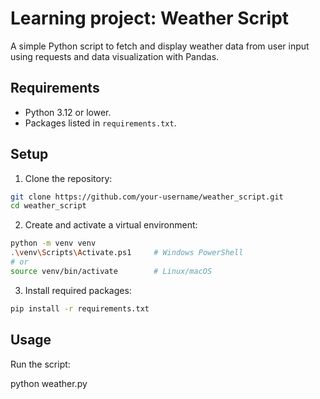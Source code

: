 # Learning project: Weather Script

A simple Python script to fetch and display weather data from user input using 
requests and data visualization with Pandas.

## Requirements

- Python 3.12 or lower.  
- Packages listed in `requirements.txt`.

## Setup

1. Clone the repository:

```bash
git clone https://github.com/your-username/weather_script.git
cd weather_script
```

2. Create and activate a virtual environment:

```bash
python -m venv venv
.\venv\Scripts\Activate.ps1     # Windows PowerShell
# or
source venv/bin/activate        # Linux/macOS
```

3. Install required packages:

```bash
pip install -r requirements.txt
```

## Usage

Run the script: 

python weather.py
